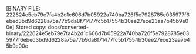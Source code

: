 [BINARY FILE: 222624e5eb79e7fa4b2d1c606d7b05922a740ba726f5e7928785e035977f6ebed3bd9d6228a75a77b9da8f71477fc5b17554b30ee27ece23aa7b45b9e00e]
Stored copy: docs/converted-binary/222624e5eb79e7fa4b2d1c606d7b05922a740ba726f5e7928785e035977f6ebed3bd9d6228a75a77b9da8f71477fc5b17554b30ee27ece23aa7b45b9e00e
